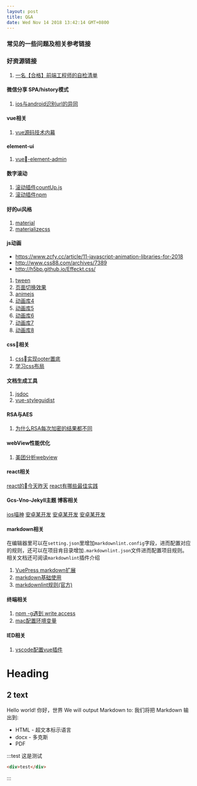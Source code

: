 ```yaml
---
layout: post
title: Q&A
date: Wed Nov 14 2018 13:42:14 GMT+0800
---
```


### 常见的一些问题及相关参考链接

### 好资源链接

1. [一名【合格】前端工程师的自检清单](https://juejin.im/post/5cc1da82f265da036023b628?utm_source=gold_browser_extension)

#### 微信分享 SPA/history模式

1. [ios与android识别url的异同](https://github.com/yongheng2016/blog/issues/78)

#### vue相关

1. [vue源码技术内幕](http://hcysun.me/vue-design/)

#### element-ui

1. [vue-element-admin](https://panjiachen.github.io/vue-element-admin-site/zh/guide/#%E5%8A%9F%E8%83%BD)

#### 数字滚动

1. [滚动插件countUp.js](https://inorganik.github.io/countUp.js/)
2. [滚动插件npm](https://npm.taobao.org/package/countup.js)

#### 好的ui风格

1. [material](https://material.io/)
2. [materializecss](https://materializecss.com/buttons.html)

#### js动画

- https://www.zcfy.cc/article/11-javascript-animation-libraries-for-2018
- http://www.css88.com/archives/7389
- http://h5bp.github.io/Effeckt.css/

1. [tween](https://www.tweenmax.com.cn/about/)
2. [页面切换效果](http://www.yyyweb.com/demo/page-transitions/)
3. [animejs](http://animejs.com/)
4. [动画库4](https://www.lottiefiles.com/)
5. [动画库5](https://daneden.github.io/animate.css/)
6. [动画库6](http://animejs.com/)
7. [动画库7](http://animejs.com/)
8. [动画库8](http://animejs.com/)

#### css相关

1. [css实现ooter置底](http://liaokeyu.com/%E6%8A%80%E6%9C%AF/2017/01/06/%E8%AF%91-CSS%E4%BA%94%E7%A7%8D%E6%96%B9%E5%BC%8F%E5%AE%9E%E7%8E%B0Footer%E7%BD%AE%E5%BA%95.html)
2. [学习css布局](http://zh.learnlayout.com/inline-block.html)

#### 文档生成工具

1. [jsdoc](http://www.css88.com/doc/jsdoc/index.html)
2. [vue-styleguidist](https://github.com/vue-styleguidist/vue-styleguidist)

#### RSA与AES

1. [为什么RSA每次加密的结果都不同](https://blog.csdn.net/guyongqiangx/article/details/74930951)

#### webView性能优化

1. [美团分析webview](https://tech.meituan.com/WebViewPerf.html)

#### react相关

[react的今天昨天](https://juejin.im/post/5be90d825188254b0917f180)
[react有哪些最佳实践](https://www.zhihu.com/question/36516604)


#### Gcs-Vno-Jekyll主题 博客相关
[ios喵神](https://onevcat.com/#blog)
[安卓某开发](http://www.gcssloop.com/#blog)
[安卓某开发](http://www.gcssloop.com/#blog)
[安卓某开发](http://www.gcssloop.com/#blog)

#### markdown相关

在编辑器里可以在`setting.json`里增加`markdownlint.config`字段，进而配置对应的规则，还可以在项目肯目录增加`.markdownlint.json`文件进而配置项目规则。相关文档还可阅读`markdownlint`插件介绍

1. [VuePress markdown扩展](https://vuepress.vuejs.org/zh/guide/markdown.html)
2. [markdown基础使用](http://xianbai.me/learn-md/article/about/readme.html)
3. [markdownlint规则(官方)](https://github.com/DavidAnson/markdownlint/blob/v0.13.0/doc/Rules.md#md022)

#### 终端相关

1. [npm -g遇到 write access](https://www.jianshu.com/p/31744aa44824)
2. [mac配置环境变量](https://www.jianshu.com/p/acb1f062a925)

#### IED相关

1. [vscode配置vue插件](https://juejin.im/post/5a08d1d6f265da430f31950e)

# Heading

## 2 text
  
Hello world! 你好，世界
We will output Markdown to: 我们将把 Markdown 输出到:
- HTML - 超文本标示语言
- docx - 多克斯
- PDF


:::test 这是测试
```html
<div>test</div>
```
:::
